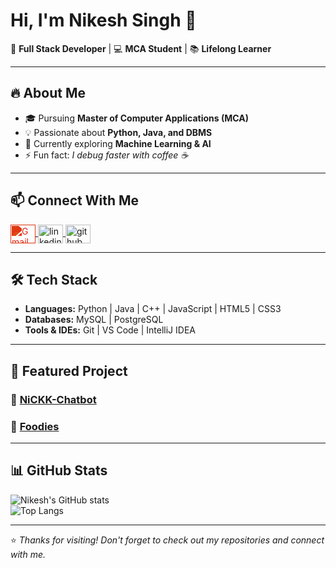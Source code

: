 # Hi, I'm Nikesh Singh 👋  

🚀 **Full Stack Developer** | 💻 **MCA Student** | 📚 **Lifelong Learner**  

---

## 🔥 About Me  
- 🎓 Pursuing **Master of Computer Applications (MCA)**  
- 💡 Passionate about **Python, Java, and DBMS**  
- 🌱 Currently exploring **Machine Learning & AI**  
- ⚡ Fun fact: *I debug faster with coffee ☕*  

---
## 📫 Connect With Me  

<a href="mailto:singhnikesh020@gmail.com" target="blank">
  <img align="center" src="https://cdn.jsdelivr.net/gh/simple-icons/simple-icons/icons/gmail.svg" alt="Gmail" height="30" width="40" style="filter: invert(32%) sepia(95%) saturate(7484%) hue-rotate(358deg) brightness(92%) contrast(90%);" />
</a>
<a href="https://www.linkedin.com/in/singh-nikesh/" target="blank">
  <img align="center" src="https://raw.githubusercontent.com/rahuldkjain/github-profile-readme-generator/master/src/images/icons/Social/linked-in-alt.svg" alt="linkedin.com/in/singh-nikesh/" height="30" width="40" />
</a>
<a href="https://github.com/singh-nikesh" target="blank">
  <img align="center" src="https://raw.githubusercontent.com/rahuldkjain/github-profile-readme-generator/master/src/images/icons/Social/github.svg" alt="github.com/singh-nikesh" height="30" width="40" />
</a>


---

## 🛠 Tech Stack  
- **Languages:** Python | Java | C++ | JavaScript | HTML5 | CSS3  
- **Databases:** MySQL | PostgreSQL  
- **Tools & IDEs:** Git | VS Code | IntelliJ IDEA  

---

## 📌 Featured Project  
### 🤖 [NiCKK-Chatbot](https://github.com/singh-nikesh/NiCKK-Chatbot)
### 🍔 [Foodies](https://github.com/singh-nikesh/Foodies)

---

## 📊 GitHub Stats  
![Nikesh's GitHub stats](https://github-readme-stats.vercel.app/api?username=your-github&show_icons=true&theme=tokyonight)  
![Top Langs](https://github-readme-stats.vercel.app/api/top-langs/?username=your-github&layout=compact&theme=tokyonight)  

---

⭐ *Thanks for visiting! Don't forget to check out my repositories and connect with me.*  
